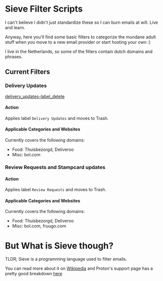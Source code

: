 # Sieve Filter Scripts
I can't believe I didn't just standardize these so I can burn emails at will. Live and learn.

Anyway, here you'll find some basic filters to categorize the mundane adult stuff when you move to a new email provider or start hosting your own :)

I live in the Netherlands, so some of the filters contain dutch domains and phrases.

## Current Filters

### Delivery Updates
[delivery_updates-label_delete](delivery_updates-label_delete)
#### Action
Applies label `Delivery Updates` and moves to Trash.

#### Applicable Categories and Websites
Currently covers the following domains:
* Food: Thuisbezorgd, Deliveroo
* Misc: bol.com

### Review Requests and Stampcard updates
#### Action
Applies label `Review Requests` and moves to Trash.

#### Applicable Categories and Websites
Currently covers the following domains:
* Food: Thuisbezorgd, Deliveroo
* Misc: bol.com, fruugo.com

# But What is Sieve though?
TLDR; Sieve is a programming language used to filter emails.

You can read more about it on [Wikipedia](https://en.wikipedia.org/wiki/Sieve_(mail_filtering_language)) and Proton's support page has a pretty good breakdown [here](https://protonmail.com/support/knowledge-base/sieve-advanced-custom-filters/)
